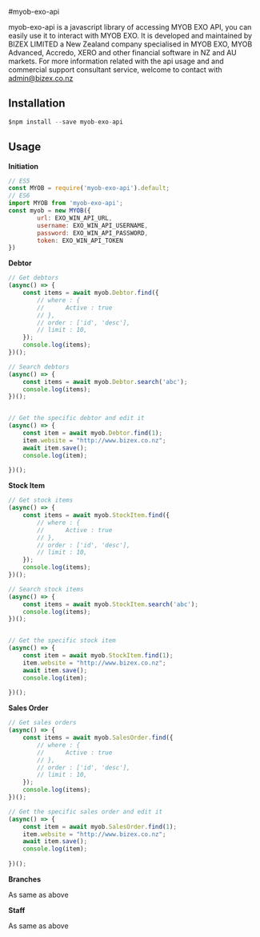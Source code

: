 #myob-exo-api

myob-exo-api is a javascript library of accessing MYOB EXO API, you can easily use it to interact with MYOB EXO. It is developed and maintained by BIZEX LIMITED a New Zealand company specialised in MYOB EXO, MYOB Advanced, Accredo, XERO and other financial software in NZ and AU markets. For more information related with the api usage and and commercial support consultant service, welcome to contact with admin@bizex.co.nz


## Installation
```javascript
$npm install --save myob-exo-api
```
 
## Usage

**Initiation**

```javascript
// ES5 
const MYOB = require('myob-exo-api').default;
// ES6
import MYOB from 'myob-exo-api';
const myob = new MYOB({
        url: EXO_WIN_API_URL,
        username: EXO_WIN_API_USERNAME,
        password: EXO_WIN_API_PASSWORD,
        token: EXO_WIN_API_TOKEN
})
```

**Debtor**

```javascript
// Get debtors
(async() => {
    const items = await myob.Debtor.find({
        // where : {
        //      Active : true
        // },
        // order : ['id', 'desc'],
        // limit : 10,
    });
    console.log(items);
})();

// Search debtors
(async() => {
    const items = await myob.Debtor.search('abc');
    console.log(items);
})();


// Get the specific debtor and edit it
(async() => {
    const item = await myob.Debtor.find(1);
    item.website = "http://www.bizex.co.nz";
    await item.save();
    console.log(item);
    
})();
```

**Stock Item**

```javascript
// Get stock items
(async() => {
    const items = await myob.StockItem.find({
        // where : {
        //      Active : true
        // },
        // order : ['id', 'desc'],
        // limit : 10,
    });
    console.log(items);
})();

// Search stock items
(async() => {
    const items = await myob.StockItem.search('abc');
    console.log(items);
})();


// Get the specific stock item
(async() => {
    const item = await myob.StockItem.find(1);
    item.website = "http://www.bizex.co.nz";
    await item.save();
    console.log(item);
    
})();

```


**Sales Order**

```javascript
// Get sales orders
(async() => {
    const items = await myob.SalesOrder.find({
        // where : {
        //      Active : true
        // },
        // order : ['id', 'desc'],
        // limit : 10,
    });
    console.log(items);
})();

// Get the specific sales order and edit it
(async() => {
    const item = await myob.SalesOrder.find(1);
    item.website = "http://www.bizex.co.nz";
    await item.save();
    console.log(item);
    
})();

```

**Branches**

As same as above


**Staff**

As same as above
